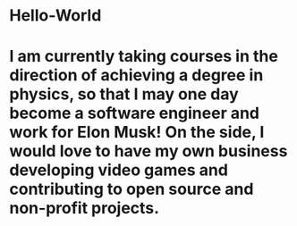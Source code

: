 # Hello-World

# I am currently taking courses in the direction of achieving a degree in physics, so that I may one day become a software engineer and work for Elon Musk! On the side, I would love to have my own business developing video games and contributing to open source and non-profit projects.
